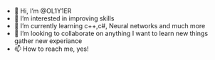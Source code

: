 - 👋 Hi, I’m @OL1Y1ER
- 👀 I’m interested in improving skills
- 🌱 I’m currently learning c++,c#, Neural networks and much more 
- 💞️ I’m looking to collaborate on anything I want to learn new things gather new experiance
- 📫 How to reach me, yes!
